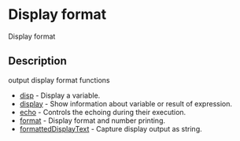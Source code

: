 # Display format

Display format

## Description

output display format functions

- [disp](disp.md) - Display a variable.
- [display](display.md) - Show information about variable or result of expression.
- [echo](echo.md) - Controls the echoing during their execution.
- [format](format.md) - Display format and number printing.
- [formattedDisplayText](formattedDisplayText.md) - Capture display output as string.
